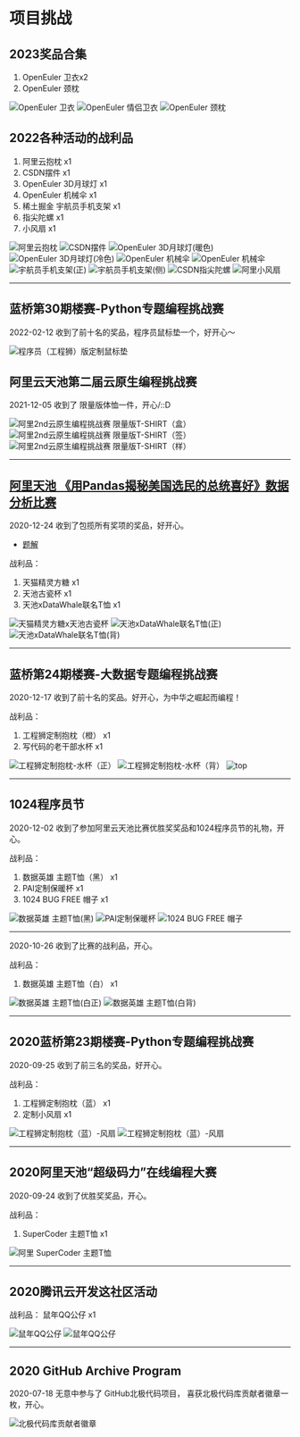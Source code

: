 # 项目挑战

## 2023奖品合集

1. OpenEuler 卫衣x2
2. OpenEuler 颈枕

![OpenEuler 卫衣](challenge/2023openeuler1.jpeg "OpenEuler 卫衣")
![OpenEuler 情侣卫衣](challenge/2023openeuler2.png "OpenEuler 情侣卫衣")
![OpenEuler 颈枕](challenge/2023openeuler3.png "OpenEuler 颈枕")

## 2022各种活动的战利品

1. 阿里云抱枕 x1
2. CSDN摆件 x1
3. OpenEuler 3D月球灯 x1
4. OpenEuler 机械伞 x1
5. 稀土掘金 宇航员手机支架 x1
6. 指尖陀螺 x1
7. 小风扇 x1

![阿里云抱枕](challenge/2022aliyun1.jpeg "阿里云抱枕")
![CSDN摆件](challenge/2022CSDN1.jpeg "CSDN摆件")
![OpenEuler 3D月球灯(暖色)](challenge/2022openeuler1.jpeg "OpenEuler 3D月球灯(暖色)")
![OpenEuler 3D月球灯(冷色)](challenge/2022openeuler2.jpeg "OpenEuler 3D月球灯(冷色)")
![OpenEuler 机械伞](challenge/2022openeuler3.jpeg "OpenEuler 机械伞")
![OpenEuler 机械伞](challenge/2022openeuler4.jpeg "开关的开伞按钮很赞和透视的机械结构很赞")
![宇航员手机支架(正)](challenge/20221.jpeg "宇航员手机支架(正)")
![宇航员手机支架(侧)](challenge/20222.jpeg "宇航员手机支架(侧)")
![CSDN指尖陀螺](challenge/20223.jpeg "CSDN指尖陀螺")
![阿里小风扇](challenge/20224.jpeg "阿里小风扇")

---

## 蓝桥第30期楼赛-Python专题编程挑战赛

2022-02-12 收到了前十名的奖品，程序员鼠标垫一个，好开心～

![程序员（工程狮）版定制鼠标垫](challenge/20220212.jpg "程序员（工程狮）版定制鼠标垫")

## 阿里云天池第二届云原生编程挑战赛

2021-12-05 收到了 限量版体恤一件，开心/::D

![阿里2nd云原生编程挑战赛 限量版T-SHIRT（盒）](challenge/514456082817015.png "阿里2nd云原生编程挑战赛 限量版T-SHIRT（盒）")
![阿里2nd云原生编程挑战赛 限量版T-SHIRT（签）](challenge/428401392606107.png "阿里2nd云原生编程挑战赛 限量版T-SHIRT（签）")
![阿里2nd云原生编程挑战赛 限量版T-SHIRT（样）](challenge/562082015931858.png "阿里2nd云原生编程挑战赛 限量版T-SHIRT（样）")

---

## [阿里天池 《用Pandas揭秘美国选民的总统喜好》数据分析比赛](https://tianchi.aliyun.com/competition/entrance/531837/introduction)

2020-12-24 收到了包揽所有奖项的奖品，好开心。

- [题解](https://tianchi.aliyun.com/notebook-ai/detail?postId=144830)

战利品：

 1. 天猫精灵方糖 x1
 2. 天池古瓷杯 x1
 3. 天池xDataWhale联名T恤 x1

 ![天猫精灵方糖x天池古瓷杯](challenge/80471980.jpg "天猫精灵方糖x天池古瓷杯")
 ![天池xDataWhale联名T恤(正)](challenge/302661453.jpg "阿里天池xDataWhale联名T恤(正)")
 ![天池xDataWhale联名T恤(背)](challenge/1125910601.jpg "阿里天池xDataWhale联名T恤(背)")

---

## 蓝桥第24期楼赛-大数据专题编程挑战赛

2020-12-17 收到了前十名的奖品。好开心，为中华之崛起而编程！

战利品：

 1. 工程狮定制抱枕（橙） x1
 2. 写代码的老干部水杯 x1

 ![工程狮定制抱枕-水杯（正）](challenge/537102453.jpg "工程狮定制抱枕-水杯（正）")
 ![工程狮定制抱枕-水杯（背）](challenge/438656293.jpg "工程狮定制抱枕-水杯（背）")
 ![top](challenge/1009585516.jpg "top")

---

## 1024程序员节

2020-12-02 收到了参加阿里云天池比赛优胜奖奖品和1024程序员节的礼物，开心。

战利品：

1. 数据英雄 主题T恤（黑） x1
2. PAI定制保暖杯 x1
3. 1024 BUG FREE 帽子 x1

 ![数据英雄 主题T恤(黑)](challenge/1288698579.jpg "阿里天池 数据英雄 主题T恤(黑)")
 ![PAI定制保暖杯](challenge/546413334.jpg "阿里 PAI定制保暖杯")
 ![1024 BUG FREE 帽子](challenge/1616793816.jpg "阿里 1024 BUG FREE 帽子")

---

2020-10-26 收到了比赛的战利品，开心。

战利品：

1. 数据英雄 主题T恤（白） x1

 ![数据英雄 主题T恤(白正)](challenge/22075854.jpg "阿里天池 数据英雄 主题T恤(白正)")
 ![数据英雄 主题T恤(白背)](challenge/653297591.jpg "阿里天池 数据英雄 主题T恤(白背)")

---

## 2020蓝桥第23期楼赛-Python专题编程挑战赛

2020-09-25 收到了前三名的奖品，好开心。

战利品：

 1. 工程狮定制抱枕（蓝） x1
 2. 定制小风扇 x1

![工程狮定制抱枕（蓝）-风扇](challenge/892612181.jpg "工程狮定制抱枕（蓝正）-风扇")
![工程狮定制抱枕（蓝）-风扇](challenge/763308225.jpg "工程狮定制抱枕（蓝背）-风扇")

---

## 2020阿里天池“超级码力”在线编程大赛

2020-09-24 收到了优胜奖奖品，开心。

战利品：

 1. SuperCoder 主题T恤 x1

 ![阿里 SuperCoder 主题T恤](challenge/1851567568.jpg "Alibaba Cloud SuperCoder 主题T恤")

---

## 2020腾讯云开发这社区活动

战利品：
鼠年QQ公仔 x1

<!-- <figure class="half"> -->

![鼠年QQ公仔](challenge/2020qq1.jpeg "鼠年QQ公仔(正)")
![鼠年QQ公仔](challenge/2020qq2.jpeg "鼠年QQ公仔(背)")

<!-- </figure> -->

---

## 2020 GitHub Archive Program

2020-07-18 无意中参与了 GitHub北极代码项目， 喜获北极代码库贡献者徽章一枚，开心。

![北极代码库贡献者徽章](challenge/1648342306.jpg "北极代码库贡献者徽章")
